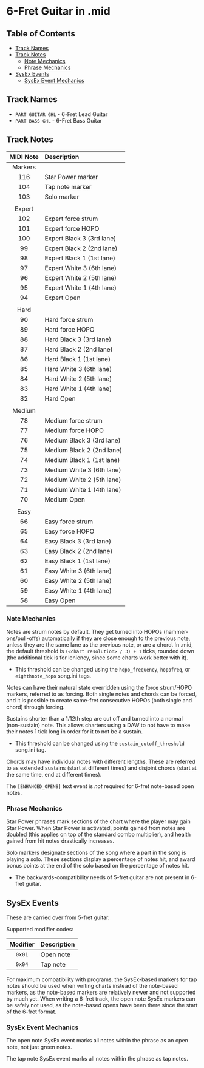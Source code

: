 # 6-Fret Guitar in .mid

## Table of Contents

- [Track Names](#track-names)
- [Track Notes](#track-notes)
  - [Note Mechanics](#note-mechanics)
  - [Phrase Mechanics](#phrase-mechanics)
- [SysEx Events](#sysex-events)
  - [SysEx Event Mechanics](#sysex-event-mechanics)

## Track Names

- `PART GUITAR GHL` - 6-Fret Lead Guitar
- `PART BASS GHL` - 6-Fret Bass Guitar

## Track Notes

| MIDI Note | Description               |
| :-------: | :----------               |
| Markers   |                           |
| 116       | Star Power marker         |
| 104       | Tap note marker           |
| 103       | Solo marker               |
|           |                           |
| Expert    |                           |
| 102       | Expert force strum        |
| 101       | Expert force HOPO         |
| 100       | Expert Black 3 (3rd lane) |
| 99        | Expert Black 2 (2nd lane) |
| 98        | Expert Black 1 (1st lane) |
| 97        | Expert White 3 (6th lane) |
| 96        | Expert White 2 (5th lane) |
| 95        | Expert White 1 (4th lane) |
| 94        | Expert Open               |
|           |                           |
| Hard      |                           |
| 90        | Hard force strum          |
| 89        | Hard force HOPO           |
| 88        | Hard Black 3 (3rd lane)   |
| 87        | Hard Black 2 (2nd lane)   |
| 86        | Hard Black 1 (1st lane)   |
| 85        | Hard White 3 (6th lane)   |
| 84        | Hard White 2 (5th lane)   |
| 83        | Hard White 1 (4th lane)   |
| 82        | Hard Open                 |
|           |                           |
| Medium    |                           |
| 78        | Medium force strum        |
| 77        | Medium force HOPO         |
| 76        | Medium Black 3 (3rd lane) |
| 75        | Medium Black 2 (2nd lane) |
| 74        | Medium Black 1 (1st lane) |
| 73        | Medium White 3 (6th lane) |
| 72        | Medium White 2 (5th lane) |
| 71        | Medium White 1 (4th lane) |
| 70        | Medium Open               |
|           |                           |
| Easy      |                           |
| 66        | Easy force strum          |
| 65        | Easy force HOPO           |
| 64        | Easy Black 3 (3rd lane)   |
| 63        | Easy Black 2 (2nd lane)   |
| 62        | Easy Black 1 (1st lane)   |
| 61        | Easy White 3 (6th lane)   |
| 60        | Easy White 2 (5th lane)   |
| 59        | Easy White 1 (4th lane)   |
| 58        | Easy Open                 |

### Note Mechanics

Notes are strum notes by default. They get turned into HOPOs (hammer-ons/pull-offs) automatically if they are close enough to the previous note, unless they are the same lane as the previous note, or are a chord. In .mid, the default threshold is `(<chart resolution> / 3) + 1` ticks, rounded down (the additional tick is for leniency, since some charts work better with it).

- This threshold can be changed using the `hopo_frequency`, `hopofreq`, or `eighthnote_hopo` song.ini tags.

Notes can have their natural state overridden using the force strum/HOPO markers, referred to as forcing. Both single notes and chords can be forced, and it is possible to create same-fret consecutive HOPOs (both single and chord) through forcing.

Sustains shorter than a 1/12th step are cut off and turned into a normal (non-sustain) note. This allows charters using a DAW to not have to make their notes 1 tick long in order for it to not be a sustain.

- This threshold can be changed using the `sustain_cutoff_threshold` song.ini tag.

Chords may have individual notes with different lengths. These are referred to as extended sustains (start at different times) and disjoint chords (start at the same time, end at different times).

The `[ENHANCED_OPENS]` text event is *not* required for 6-fret note-based open notes.

### Phrase Mechanics

Star Power phrases mark sections of the chart where the player may gain Star Power. When Star Power is activated, points gained from notes are doubled (this applies on top of the standard combo multiplier), and health gained from hit notes drastically increases.

Solo markers designate sections of the song where a part in the song is playing a solo. These sections display a percentage of notes hit, and award bonus points at the end of the solo based on the percentage of notes hit.

- The backwards-compatibility needs of 5-fret guitar are not present in 6-fret guitar.

## SysEx Events

These are carried over from 5-fret guitar.

Supported modifier codes:

| Modifier | Description |
| :------: | :---------- |
| `0x01`   | Open note   |
| `0x04`   | Tap note    |

For maximum compatibility with programs, the SysEx-based markers for tap notes should be used when writing charts instead of the note-based markers, as the note-based markers are relatively newer and not supported by much yet. When writing a 6-fret track, the open note SysEx markers can be safely not used, as the note-based opens have been there since the start of the 6-fret format.

### SysEx Event Mechanics

The open note SysEx event marks all notes within the phrase as an open note, not just green notes.

The tap note SysEx event marks all notes within the phrase as tap notes.
